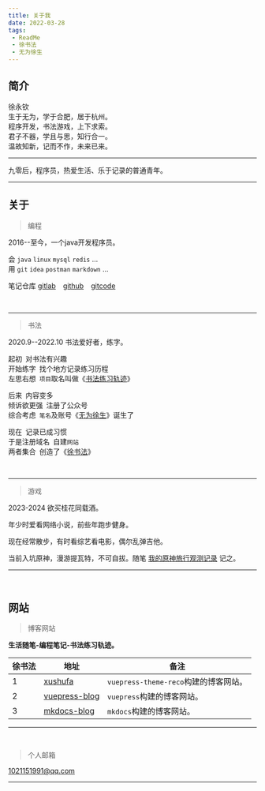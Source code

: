 ```yaml
---
title: 关于我
date: 2022-03-28
tags:
 - ReadMe
 - 徐书法
 - 无为徐生
---
```



## 简介

徐永钦<br/>
生于无为，学于合肥，居于杭州。<br/>
程序开发，书法游戏，上下求索。<br/>
君子不器，学且与思，知行合一。<br/>
温故知新，记而不作，未来已来。<br/>

---

九零后，程序员，热爱生活、乐于记录的普通青年。<br/>

---

## 关于

> 编程

2016--至今，一个java开发程序员。

会 `java`  `linux`  `mysql` `redis` ...  <br/>
用 `git` `idea` `postman` `markdown` ...  <br/>

笔记仓库 [gitlab]( https://gitlab.com/xuyq123/mynotes ) &ensp; [github]( https://github.com/scott180/vuepress-blog ) &ensp;  [gitcode]( https://gitcode.net/xu180/document )

<br/>

---

> 书法

2020.9--2022.10 书法爱好者，练字。<br/>

起初&ensp;对书法有兴趣 <br/>
开始练字&ensp;找个地方记录练习历程 <br/>
左思右想&ensp;`项目`取名叫做《[书法练习轨迹]( https://xuyq123.gitlab.io/mkdocs-blog/%E4%B9%A6%E6%B3%95/%E7%BB%83%E4%B9%A0/%E4%B9%A6%E6%B3%95%E7%BB%83%E4%B9%A0%E8%BD%A8%E8%BF%B9ReadMe/ )》 <br/>

后来&ensp;内容变多  <br/>
倾诉欲更强&ensp;注册了公众号 <br/>
综合考虑&ensp;`笔名`及账号《[无为徐生]( https://vuepress-blog.xushufa.cn/%E4%B9%A6%E6%B3%95/%E7%BB%83%E4%B9%A0/%E6%97%A0%E4%B8%BA%E5%BE%90%E7%94%9F.html )》诞生了 <br/>

现在&ensp;记录已成习惯  <br/>
于是注册域名&ensp;自建`网站`  <br/>
两者集合&ensp;创造了《[徐书法]( https://xushufa.cn/docs/shu-fa/lian-xi/xu-shu-fa.html )》 <br/>

<br/>

---

> 游戏

2023-2024 欲买桂花同载酒。 <br/>

年少时爱看网络小说，前些年跑步健身。<br/>

现在经常散步，有时看综艺看电影，偶尔乱弹吉他。<br/>

当前入坑原神，漫游提瓦特，不可自拔。随笔 [我的原神旅行观测记录]( https://gitcode.net/xu180/document/-/blob/master/article/%E9%9A%8F%E7%AC%94/%E6%88%91%E7%9A%84%E5%8E%9F%E7%A5%9E%E6%97%85%E8%A1%8C%E8%A7%82%E6%B5%8B%E8%AE%B0%E5%BD%95.md ) 记之。<br/>



---

<br/>

## 网站

> 博客网站

**生活随笔-编程笔记-书法练习轨迹。**

| 徐书法 | 地址        |  备注          |
| -----  | ----------- |  ------------- |
| 1      | [xushufa]( https://xushufa.cn )                  	    | `vuepress-theme-reco`构建的博客网站。|
| 2      | [vuepress-blog]( https://vuepress-blog.xushufa.cn )  	| `vuepress`构建的博客网站。           |
| 3      | [mkdocs-blog]( https://xuyq123.gitlab.io/mkdocs-blog )   | `mkdocs`构建的博客网站。             |

---

<br/>

> 个人邮箱 

1021151991@qq.com 

---
